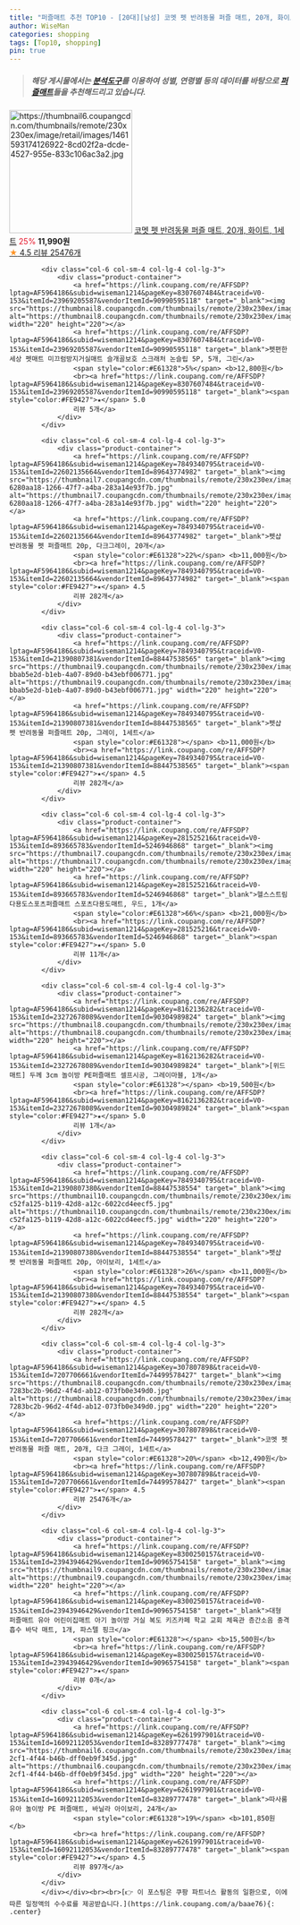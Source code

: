 ```yaml
---
title: "퍼즐매트 추천 TOP10 - [20대][남성] 코멧 펫 반려동물 퍼즐 매트, 20개, 화이트, 1세트"
author: WiseMan
categories: shopping
tags: [Top10, shopping]
pin: true
---
```


> ##### 해당 게시물에서는 [**분석도구**](https://itemscout.io/)를 이용하여 **성별**, **연령별** 등의 데이터를 바탕으로 [**퍼즐매트**](https://link.coupang.com/a/baae76)들을 추천해드리고 있습니다.
<div class="container"><div class="row">
            <div class="col-6 col-sm-4 col-lg-4 col-lg-3">
                <div class="product-container">
                    <a href="https://link.coupang.com/re/AFFSDP?lptag=AF5964186&subid=wiseman1214&pageKey=307807898&traceid=V0-153&itemId=7207706658&vendorItemId=74499578414" target="_blank"><img src="https://thumbnail6.coupangcdn.com/thumbnails/remote/230x230ex/image/retail/images/1461593174126922-8cd02f2a-dcde-4527-955e-833c106ac3a2.jpg" alt="https://thumbnail6.coupangcdn.com/thumbnails/remote/230x230ex/image/retail/images/1461593174126922-8cd02f2a-dcde-4527-955e-833c106ac3a2.jpg" width="220" height="220"></a>
                    <a href="https://link.coupang.com/re/AFFSDP?lptag=AF5964186&subid=wiseman1214&pageKey=307807898&traceid=V0-153&itemId=7207706658&vendorItemId=74499578414" target="_blank">코멧 펫 반려동물 퍼즐 매트, 20개, 화이트, 1세트</a>
                    <span style="color:#E61328">25%</span> <b>11,990원</b>
                    <br><a href="https://link.coupang.com/re/AFFSDP?lptag=AF5964186&subid=wiseman1214&pageKey=307807898&traceid=V0-153&itemId=7207706658&vendorItemId=74499578414" target="_blank"><span style="color:#FE9427">★</span> 4.5
                    리뷰 25476개</a>
                </div>
            </div>
            
            <div class="col-6 col-sm-4 col-lg-4 col-lg-3">
                <div class="product-container">
                    <a href="https://link.coupang.com/re/AFFSDP?lptag=AF5964186&subid=wiseman1214&pageKey=8307607484&traceid=V0-153&itemId=23969205587&vendorItemId=90990595118" target="_blank"><img src="https://thumbnail8.coupangcdn.com/thumbnails/remote/230x230ex/image/vendor_inventory/6e74/d6f6e1848f89d2a8fed369416002d89a9d33ff9b29e0e1156649f5ee3bb7.png" alt="https://thumbnail8.coupangcdn.com/thumbnails/remote/230x230ex/image/vendor_inventory/6e74/d6f6e1848f89d2a8fed369416002d89a9d33ff9b29e0e1156649f5ee3bb7.png" width="220" height="220"></a>
                    <a href="https://link.coupang.com/re/AFFSDP?lptag=AF5964186&subid=wiseman1214&pageKey=8307607484&traceid=V0-153&itemId=23969205587&vendorItemId=90990595118" target="_blank">펫편한세상 펫매트 미끄럼방지거실매트 슬개골보호 스크래처 논슬립 5P, 5개, 그린</a>
                    <span style="color:#E61328">5%</span> <b>12,800원</b>
                    <br><a href="https://link.coupang.com/re/AFFSDP?lptag=AF5964186&subid=wiseman1214&pageKey=8307607484&traceid=V0-153&itemId=23969205587&vendorItemId=90990595118" target="_blank"><span style="color:#FE9427">★</span> 5.0
                    리뷰 5개</a>
                </div>
            </div>
            
            <div class="col-6 col-sm-4 col-lg-4 col-lg-3">
                <div class="product-container">
                    <a href="https://link.coupang.com/re/AFFSDP?lptag=AF5964186&subid=wiseman1214&pageKey=7849340795&traceid=V0-153&itemId=22602135664&vendorItemId=89643774982" target="_blank"><img src="https://thumbnail7.coupangcdn.com/thumbnails/remote/230x230ex/image/retail/images/1068173671320367-6280aa18-1266-47f7-a4ba-283a14e93f7b.jpg" alt="https://thumbnail7.coupangcdn.com/thumbnails/remote/230x230ex/image/retail/images/1068173671320367-6280aa18-1266-47f7-a4ba-283a14e93f7b.jpg" width="220" height="220"></a>
                    <a href="https://link.coupang.com/re/AFFSDP?lptag=AF5964186&subid=wiseman1214&pageKey=7849340795&traceid=V0-153&itemId=22602135664&vendorItemId=89643774982" target="_blank">펫샵 반려동물 펫 퍼즐매트 20p, 다크그레이, 20개</a>
                    <span style="color:#E61328">22%</span> <b>11,000원</b>
                    <br><a href="https://link.coupang.com/re/AFFSDP?lptag=AF5964186&subid=wiseman1214&pageKey=7849340795&traceid=V0-153&itemId=22602135664&vendorItemId=89643774982" target="_blank"><span style="color:#FE9427">★</span> 4.5
                    리뷰 282개</a>
                </div>
            </div>
            
            <div class="col-6 col-sm-4 col-lg-4 col-lg-3">
                <div class="product-container">
                    <a href="https://link.coupang.com/re/AFFSDP?lptag=AF5964186&subid=wiseman1214&pageKey=7849340795&traceid=V0-153&itemId=21390807381&vendorItemId=88447538565" target="_blank"><img src="https://thumbnail9.coupangcdn.com/thumbnails/remote/230x230ex/image/retail/images/2121461385443202-bbab5e2d-b1eb-4a07-89d0-b43ebf006771.jpg" alt="https://thumbnail9.coupangcdn.com/thumbnails/remote/230x230ex/image/retail/images/2121461385443202-bbab5e2d-b1eb-4a07-89d0-b43ebf006771.jpg" width="220" height="220"></a>
                    <a href="https://link.coupang.com/re/AFFSDP?lptag=AF5964186&subid=wiseman1214&pageKey=7849340795&traceid=V0-153&itemId=21390807381&vendorItemId=88447538565" target="_blank">펫샵 펫 반려동물 퍼즐매트 20p, 그레이, 1세트</a>
                    <span style="color:#E61328"></span> <b>11,000원</b>
                    <br><a href="https://link.coupang.com/re/AFFSDP?lptag=AF5964186&subid=wiseman1214&pageKey=7849340795&traceid=V0-153&itemId=21390807381&vendorItemId=88447538565" target="_blank"><span style="color:#FE9427">★</span> 4.5
                    리뷰 282개</a>
                </div>
            </div>
            
            <div class="col-6 col-sm-4 col-lg-4 col-lg-3">
                <div class="product-container">
                    <a href="https://link.coupang.com/re/AFFSDP?lptag=AF5964186&subid=wiseman1214&pageKey=281525216&traceid=V0-153&itemId=893665783&vendorItemId=5246946868" target="_blank"><img src="https://thumbnail7.coupangcdn.com/thumbnails/remote/230x230ex/image/0905_amir_MaternityBaby_max3k/c018/66cc071978efc8edaff567b2f970c8dcfe4107988837cb64d4cf8aab0273.jpg" alt="https://thumbnail7.coupangcdn.com/thumbnails/remote/230x230ex/image/0905_amir_MaternityBaby_max3k/c018/66cc071978efc8edaff567b2f970c8dcfe4107988837cb64d4cf8aab0273.jpg" width="220" height="220"></a>
                    <a href="https://link.coupang.com/re/AFFSDP?lptag=AF5964186&subid=wiseman1214&pageKey=281525216&traceid=V0-153&itemId=893665783&vendorItemId=5246946868" target="_blank">헬스스트림 다용도스포츠퍼즐매트 스포츠다용도매트, 우드, 1개</a>
                    <span style="color:#E61328">66%</span> <b>21,000원</b>
                    <br><a href="https://link.coupang.com/re/AFFSDP?lptag=AF5964186&subid=wiseman1214&pageKey=281525216&traceid=V0-153&itemId=893665783&vendorItemId=5246946868" target="_blank"><span style="color:#FE9427">★</span> 5.0
                    리뷰 11개</a>
                </div>
            </div>
            
            <div class="col-6 col-sm-4 col-lg-4 col-lg-3">
                <div class="product-container">
                    <a href="https://link.coupang.com/re/AFFSDP?lptag=AF5964186&subid=wiseman1214&pageKey=8162136282&traceid=V0-153&itemId=23272678089&vendorItemId=90304989824" target="_blank"><img src="https://thumbnail8.coupangcdn.com/thumbnails/remote/230x230ex/image/vendor_inventory/3b96/7e3f9858ffe375a9ae0ca86ca2697f7dd7ba052c79920709d1dc70966cd0.jpg" alt="https://thumbnail8.coupangcdn.com/thumbnails/remote/230x230ex/image/vendor_inventory/3b96/7e3f9858ffe375a9ae0ca86ca2697f7dd7ba052c79920709d1dc70966cd0.jpg" width="220" height="220"></a>
                    <a href="https://link.coupang.com/re/AFFSDP?lptag=AF5964186&subid=wiseman1214&pageKey=8162136282&traceid=V0-153&itemId=23272678089&vendorItemId=90304989824" target="_blank">[위드매트] 두께 3cm 놀이방 PE퍼즐매트 셀프시공, 그레이마블, 1개</a>
                    <span style="color:#E61328"></span> <b>19,500원</b>
                    <br><a href="https://link.coupang.com/re/AFFSDP?lptag=AF5964186&subid=wiseman1214&pageKey=8162136282&traceid=V0-153&itemId=23272678089&vendorItemId=90304989824" target="_blank"><span style="color:#FE9427">★</span> 5.0
                    리뷰 1개</a>
                </div>
            </div>
            
            <div class="col-6 col-sm-4 col-lg-4 col-lg-3">
                <div class="product-container">
                    <a href="https://link.coupang.com/re/AFFSDP?lptag=AF5964186&subid=wiseman1214&pageKey=7849340795&traceid=V0-153&itemId=21390807380&vendorItemId=88447538554" target="_blank"><img src="https://thumbnail10.coupangcdn.com/thumbnails/remote/230x230ex/image/retail/images/713621103048301-c52fa125-b119-42d8-a12c-6022cd4eecf5.jpg" alt="https://thumbnail10.coupangcdn.com/thumbnails/remote/230x230ex/image/retail/images/713621103048301-c52fa125-b119-42d8-a12c-6022cd4eecf5.jpg" width="220" height="220"></a>
                    <a href="https://link.coupang.com/re/AFFSDP?lptag=AF5964186&subid=wiseman1214&pageKey=7849340795&traceid=V0-153&itemId=21390807380&vendorItemId=88447538554" target="_blank">펫샵 펫 반려동물 퍼즐매트 20p, 아이보리, 1세트</a>
                    <span style="color:#E61328">26%</span> <b>11,000원</b>
                    <br><a href="https://link.coupang.com/re/AFFSDP?lptag=AF5964186&subid=wiseman1214&pageKey=7849340795&traceid=V0-153&itemId=21390807380&vendorItemId=88447538554" target="_blank"><span style="color:#FE9427">★</span> 4.5
                    리뷰 282개</a>
                </div>
            </div>
            
            <div class="col-6 col-sm-4 col-lg-4 col-lg-3">
                <div class="product-container">
                    <a href="https://link.coupang.com/re/AFFSDP?lptag=AF5964186&subid=wiseman1214&pageKey=307807898&traceid=V0-153&itemId=7207706661&vendorItemId=74499578427" target="_blank"><img src="https://thumbnail8.coupangcdn.com/thumbnails/remote/230x230ex/image/retail/images/1463039329717130-7283bc2b-96d2-4f4d-ab12-073fb0e349d0.jpg" alt="https://thumbnail8.coupangcdn.com/thumbnails/remote/230x230ex/image/retail/images/1463039329717130-7283bc2b-96d2-4f4d-ab12-073fb0e349d0.jpg" width="220" height="220"></a>
                    <a href="https://link.coupang.com/re/AFFSDP?lptag=AF5964186&subid=wiseman1214&pageKey=307807898&traceid=V0-153&itemId=7207706661&vendorItemId=74499578427" target="_blank">코멧 펫 반려동물 퍼즐 매트, 20개, 다크 그레이, 1세트</a>
                    <span style="color:#E61328">20%</span> <b>12,490원</b>
                    <br><a href="https://link.coupang.com/re/AFFSDP?lptag=AF5964186&subid=wiseman1214&pageKey=307807898&traceid=V0-153&itemId=7207706661&vendorItemId=74499578427" target="_blank"><span style="color:#FE9427">★</span> 4.5
                    리뷰 25476개</a>
                </div>
            </div>
            
            <div class="col-6 col-sm-4 col-lg-4 col-lg-3">
                <div class="product-container">
                    <a href="https://link.coupang.com/re/AFFSDP?lptag=AF5964186&subid=wiseman1214&pageKey=8300250157&traceid=V0-153&itemId=23943946429&vendorItemId=90965754158" target="_blank"><img src="https://thumbnail9.coupangcdn.com/thumbnails/remote/230x230ex/image/vendor_inventory/5534/1431d82493942d620156960d9b710c298aa46d6d23a3f75cad4cb3b5a965.jpg" alt="https://thumbnail9.coupangcdn.com/thumbnails/remote/230x230ex/image/vendor_inventory/5534/1431d82493942d620156960d9b710c298aa46d6d23a3f75cad4cb3b5a965.jpg" width="220" height="220"></a>
                    <a href="https://link.coupang.com/re/AFFSDP?lptag=AF5964186&subid=wiseman1214&pageKey=8300250157&traceid=V0-153&itemId=23943946429&vendorItemId=90965754158" target="_blank">대형 퍼즐매트 유아 어린이집매트 아기 놀이방 거실 복도 키즈카페 학교 교회 체육관 층간소음 충격흡수 바닥 매트, 1개, 파스텔 핑크</a>
                    <span style="color:#E61328"></span> <b>15,500원</b>
                    <br><a href="https://link.coupang.com/re/AFFSDP?lptag=AF5964186&subid=wiseman1214&pageKey=8300250157&traceid=V0-153&itemId=23943946429&vendorItemId=90965754158" target="_blank"><span style="color:#FE9427">★</span> 
                    리뷰 0개</a>
                </div>
            </div>
            
            <div class="col-6 col-sm-4 col-lg-4 col-lg-3">
                <div class="product-container">
                    <a href="https://link.coupang.com/re/AFFSDP?lptag=AF5964186&subid=wiseman1214&pageKey=6261997901&traceid=V0-153&itemId=16092112053&vendorItemId=83289777478" target="_blank"><img src="https://thumbnail6.coupangcdn.com/thumbnails/remote/230x230ex/image/retail/images/2022/09/28/14/3/ef8160d3-2cf1-4f44-b46b-dff0eb9f345d.jpg" alt="https://thumbnail6.coupangcdn.com/thumbnails/remote/230x230ex/image/retail/images/2022/09/28/14/3/ef8160d3-2cf1-4f44-b46b-dff0eb9f345d.jpg" width="220" height="220"></a>
                    <a href="https://link.coupang.com/re/AFFSDP?lptag=AF5964186&subid=wiseman1214&pageKey=6261997901&traceid=V0-153&itemId=16092112053&vendorItemId=83289777478" target="_blank">따사룸 유아 놀이방 PE 퍼즐매트, 바닐라 아이보리, 24개</a>
                    <span style="color:#E61328">19%</span> <b>101,850원</b>
                    <br><a href="https://link.coupang.com/re/AFFSDP?lptag=AF5964186&subid=wiseman1214&pageKey=6261997901&traceid=V0-153&itemId=16092112053&vendorItemId=83289777478" target="_blank"><span style="color:#FE9427">★</span> 4.5
                    리뷰 897개</a>
                </div>
            </div>
            </div></div><br><br>[👉 이 포스팅은 쿠팡 파트너스 활동의 일환으로, 이에 따른 일정액의 수수료를 제공받습니다.](https://link.coupang.com/a/baae76){: .center}